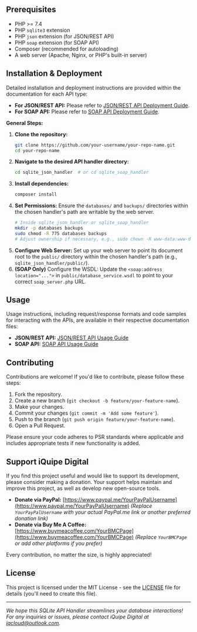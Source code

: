 
## Prerequisites

*   PHP >= 7.4
*   PHP `sqlite3` extension
*   PHP `json` extension (for JSON/REST API)
*   PHP `soap` extension (for SOAP API)
*   Composer (recommended for autoloading)
*   A web server (Apache, Nginx, or PHP's built-in server)

## Installation & Deployment

Detailed installation and deployment instructions are provided within the documentation for each API type:

*   **For JSON/REST API:** Please refer to [JSON/REST API Deployment Guide](./sqlite_json_handler/DOCUMENTATION_REST.md#deployment-steps).
*   **For SOAP API:** Please refer to [SOAP API Deployment Guide](./sqlite_soap_handler/DOCUMENTATION_SOAP.md#deployment-steps).

**General Steps:**

1.  **Clone the repository:**
    ```bash
    git clone https://github.com/your-username/your-repo-name.git
    cd your-repo-name
    ```
2.  **Navigate to the desired API handler directory:**
    ```bash
    cd sqlite_json_handler  # or cd sqlite_soap_handler
    ```
3.  **Install dependencies:**
    ```bash
    composer install
    ```
4.  **Set Permissions:** Ensure the `databases/` and `backups/` directories within the chosen handler's path are writable by the web server.
    ```bash
    # Inside sqlite_json_handler or sqlite_soap_handler
    mkdir -p databases backups
    sudo chmod -R 775 databases backups
    # Adjust ownership if necessary, e.g., sudo chown -R www-data:www-data databases backups
    ```
5.  **Configure Web Server:** Set up your web server to point its document root to the `public/` directory within the chosen handler's path (e.g., `sqlite_json_handler/public/`).
6.  **(SOAP Only)** Configure the WSDL: Update the `<soap:address location="...">` in `public/database_service.wsdl` to point to your correct `soap_server.php` URL.

## Usage

Usage instructions, including request/response formats and code samples for interacting with the APIs, are available in their respective documentation files:

*   **JSON/REST API:** [JSON/REST API Usage Guide](./sqlite_json_handler/DOCUMENTATION_REST.md#api-operations-and-usage-requestresponse-samples)
*   **SOAP API:** [SOAP API Usage Guide](./sqlite_soap_handler/DOCUMENTATION_SOAP.md#api-operations-and-usage-client-side-examples)

## Contributing

Contributions are welcome! If you'd like to contribute, please follow these steps:

1.  Fork the repository.
2.  Create a new branch (`git checkout -b feature/your-feature-name`).
3.  Make your changes.
4.  Commit your changes (`git commit -m 'Add some feature'`).
5.  Push to the branch (`git push origin feature/your-feature-name`).
6.  Open a Pull Request.

Please ensure your code adheres to PSR standards where applicable and includes appropriate tests if new functionality is added.

## Support iQuipe Digital

If you find this project useful and would like to support its development, please consider making a donation. Your support helps maintain and improve this project, as well as develop new open-source tools.

*   **Donate via PayPal:** [https://www.paypal.me/YourPayPalUsername](https://www.paypal.me/YourPayPalUsername) *(Replace `YourPayPalUsername` with your actual PayPal.me link or another preferred donation link)*
*   **Donate via Buy Me A Coffee:** [https://www.buymeacoffee.com/YourBMCPage](https://www.buymeacoffee.com/YourBMCPage) *(Replace `YourBMCPage` or add other platforms if you prefer)*

Every contribution, no matter the size, is highly appreciated!

## License

This project is licensed under the MIT License - see the [LICENSE](LICENSE) file for details (you'll need to create this file).

---

*We hope this SQLite API Handler streamlines your database interactions!*
*For any inquiries or issues, please contact iQuipe Digital at [iqcloud@outlook.com](mailto:iqcloud@outlook.com).*